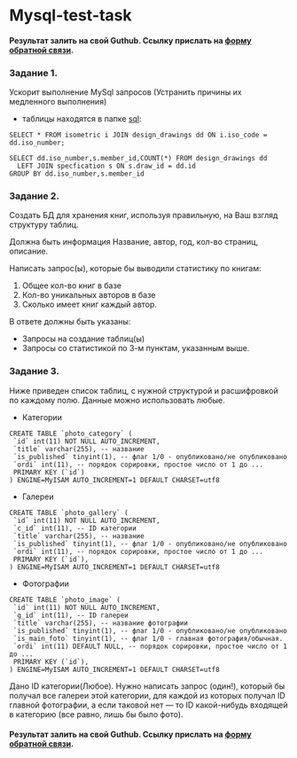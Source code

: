 # Mysql-test-task

#### Результат залить на свой Guthub. Ссылку прислать на [форму обратной связи](https://forms.yandex.ru/u/5ce7aa786b6a50012c7424f4/).

### Задание 1.

Ускорит выполнение MySql запросов (Устранить причины их медленного выполнения)
- таблицы находятся в папке [sql](https://github.com/woerr/Mysql-test-task/tree/master/sql):

 ```mysql
 SELECT * FROM isometric i JOIN design_drawings dd ON i.iso_code = dd.iso_number;
 ```
 
 ```mysql
 SELECT dd.iso_number,s.member_id,COUNT(*) FROM design_drawings dd
   LEFT JOIN specfication s ON s.draw_id = dd.id
 GROUP BY dd.iso_number,s.member_id
 ```




### Задание 2.
Создать БД для хранения книг, используя правильную, на Ваш взгляд структуру таблиц. 

Должна быть информация Название, автор, год, кол-во страниц, описание. 

Написать запрос(ы), которые бы выводили статистику по книгам:
 
  1) Общее кол-во книг в базе
  2) Кол-во уникальных авторов в базе
  3) Сколько имеет книг каждый автор.

В ответе должны быть указаны:
- Запросы на создание таблиц(ы) 
- Запросы со статистикой по 3-м пунктам, указанным выше.


### Задание 3.
Ниже приведен список таблиц, с нужной структурой и расшифровкой по каждому полю. Данные можно использовать любые.

- Категории
```mysql
CREATE TABLE `photo_category` (
 `id` int(11) NOT NULL AUTO_INCREMENT,
 `title` varchar(255), -- название
 `is_published` tinyint(1), -- флаг 1/0 - опубликовано/не опубликовано
 `ordi` int(11), -- порядок сорировки, простое число от 1 до ...
 PRIMARY KEY (`id`)
) ENGINE=MyISAM AUTO_INCREMENT=1 DEFAULT CHARSET=utf8
```

- Галереи
```mysql
CREATE TABLE `photo_gallery` (
 `id` int(11) NOT NULL AUTO_INCREMENT,
 `c_id` int(11), -- ID категории 
 `title` varchar(255), -- название
 `is_published` tinyint(1), -- флаг 1/0 - опубликовано/не опубликовано
 `ordi` int(11), -- порядок сорировки, простое число от 1 до ...
 PRIMARY KEY (`id`),
) ENGINE=MyISAM AUTO_INCREMENT=1 DEFAULT CHARSET=utf8
```

- Фотографии
```mysql
CREATE TABLE `photo_image` (
 `id` int(11) NOT NULL AUTO_INCREMENT,
 `g_id` int(11), -- ID галереи
 `title` varchar(255), -- название фотографии
 `is_published` tinyint(1), -- флаг 1/0 - опубликовано/не опубликовано
 `is_main_foto` tinyint(1), -- флаг 1/0 - главная фотография/обычная. 
 `ordi` int(11) DEFAULT NULL, -- порядок сорировки, простое число от 1 до ...
 PRIMARY KEY (`id`),
) ENGINE=MyISAM AUTO_INCREMENT=1 DEFAULT CHARSET=utf8
```


Дано ID категории(Любое).
Нужно написать запрос (один!), который бы получал все галереи этой категории, для каждой из которых получал ID главной фотографии, а если таковой нет — то ID какой-нибудь входящей в категорию (все равно, лишь бы было фото).


#### Результат залить на свой Guthub. Ссылку прислать на [форму обратной связи](https://forms.yandex.ru/u/5ce7aa786b6a50012c7424f4/).
